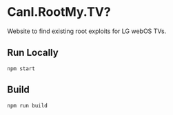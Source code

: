 # CanI.RootMy.TV?

Website to find existing root exploits for LG webOS TVs.

## Run Locally

```shell
npm start
```

## Build

```shell
npm run build
```